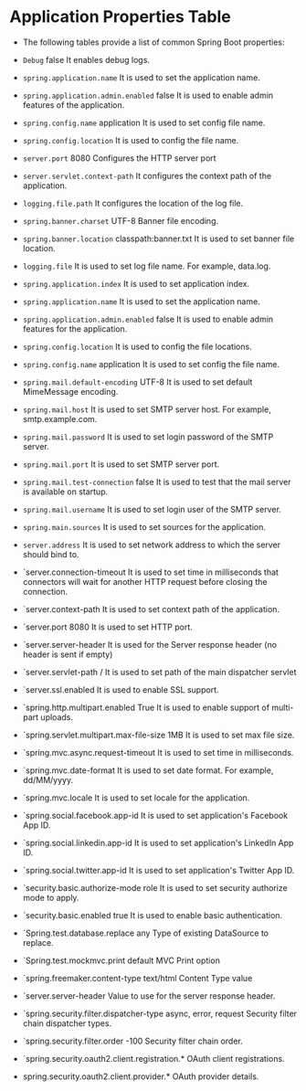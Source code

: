 # Application Properties Table
* The following tables provide a list of common Spring Boot properties:

* `Debug`	false	It enables debug logs.
* `spring.application.name`		It is used to set the application name.
* `spring.application.admin.enabled`	false	It is used to enable admin features of the application.
* `spring.config.name`	application	It is used to set config file name.
* `spring.config.location`		It is used to config the file name.
* `server.port`	8080	Configures the HTTP server port
* `server.servlet.context-path`		It configures the context path of the application.
* `logging.file.path`		It configures the location of the log file.
* `spring.banner.charset`	UTF-8	Banner file encoding.
* `spring.banner.location`	classpath:banner.txt	It is used to set banner file location.
* `logging.file`		It is used to set log file name. For example, data.log.
* `spring.application.index`		It is used to set application index.
* `spring.application.name`		It is used to set the application name.
* `spring.application.admin.enabled`	false	It is used to enable admin features for the application.
* `spring.config.location`		It is used to config the file locations.
* `spring.config.name`	application	It is used to set config the file name.
* `spring.mail.default-encoding`	UTF-8	It is used to set default MimeMessage encoding.
* `spring.mail.host`		It is used to set SMTP server host. For example, smtp.example.com.
* `spring.mail.password`		It is used to set login password of the SMTP server.
* `spring.mail.port`		It is used to set SMTP server port.
* `spring.mail.test-connection`	false	It is used to test that the mail server is available on startup.
* `spring.mail.username`		It is used to set login user of the SMTP server.
* `spring.main.sources`		It is used to set sources for the application.
* `server.address`		It is used to set network address to which the server should bind to.
* `server.connection-timeout		It is used to set time in milliseconds that connectors will wait for another HTTP request before closing the connection.
* `server.context-path		It is used to set context path of the application.
* `server.port	8080	It is used to set HTTP port.
* `server.server-header		It is used for the Server response header (no header is sent if empty)
* `server.servlet-path	/	It is used to set path of the main dispatcher servlet
* `server.ssl.enabled		It is used to enable SSL support.
* `spring.http.multipart.enabled	True	It is used to enable support of multi-part uploads.
* `spring.servlet.multipart.max-file-size	1MB	It is used to set max file size.
* `spring.mvc.async.request-timeout		It is used to set time in milliseconds.
* `spring.mvc.date-format		It is used to set date format. For example, dd/MM/yyyy.
* `spring.mvc.locale		It is used to set locale for the application.
* `spring.social.facebook.app-id		It is used to set application's Facebook App ID.
* `spring.social.linkedin.app-id		It is used to set application's LinkedIn App ID.
* `spring.social.twitter.app-id		It is used to set application's Twitter App ID.
* `security.basic.authorize-mode	role	It is used to set security authorize mode to apply.
* `security.basic.enabled	true	It is used to enable basic authentication.
* `Spring.test.database.replace	any	Type of existing DataSource to replace.
* `Spring.test.mockmvc.print	default	MVC Print option
* `spring.freemaker.content-type	text/html	Content Type value
* `server.server-header		Value to use for the server response header.
* `spring.security.filter.dispatcher-type	async, error, request	Security filter chain dispatcher types.
* `spring.security.filter.order	-100	Security filter chain order.
* `spring.security.oauth2.client.registration.*		OAuth client registrations.
* spring.security.oauth2.client.provider.*		OAuth provider details.
